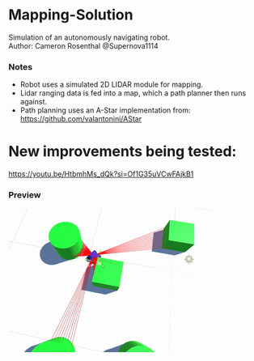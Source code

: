 # Mapping-Solution
Simulation of an autonomously navigating robot.
<br>
Author: Cameron Rosenthal @Supernova1114
<br>

### Notes
- Robot uses a simulated 2D LIDAR module for mapping.
- Lidar ranging data is fed into a map, which a path planner then runs against.
- Path planning uses an A-Star implementation from: https://github.com/valantonini/AStar

# New improvements being tested:
https://youtu.be/HtbmhMs_dQk?si=Of1G35uVCwFAjkB1

### Preview
![](repo-images/navigation.gif)
